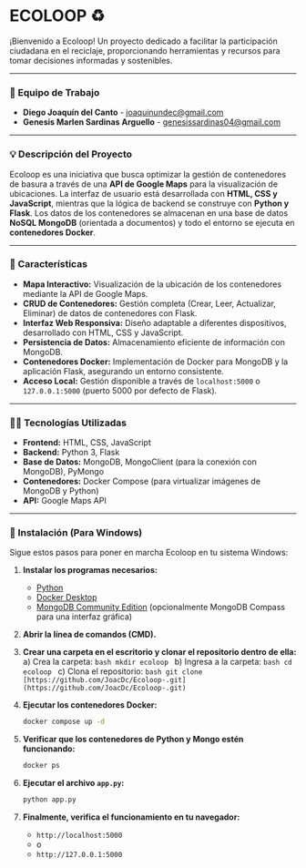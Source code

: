 # ECOLOOP ♻️

¡Bienvenido a Ecoloop! Un proyecto dedicado a facilitar la participación ciudadana en el reciclaje, proporcionando herramientas y recursos para tomar decisiones informadas y sostenibles.

---

### 👥 Equipo de Trabajo

* **Diego Joaquín del Canto** - joaquinundec@gmail.com
* **Genesis Marlen Sardinas Arguello** - genesissardinas04@gmail.com

---

### 💡 Descripción del Proyecto

Ecoloop es una iniciativa que busca optimizar la gestión de contenedores de basura a través de una **API de Google Maps** para la visualización de ubicaciones. La interfaz de usuario está desarrollada con **HTML, CSS y JavaScript**, mientras que la lógica de backend se construye con **Python y Flask**. Los datos de los contenedores se almacenan en una base de datos **NoSQL MongoDB** (orientada a documentos) y todo el entorno se ejecuta en **contenedores Docker**.

---

### 🚀 Características

* **Mapa Interactivo:** Visualización de la ubicación de los contenedores mediante la API de Google Maps.
* **CRUD de Contenedores:** Gestión completa (Crear, Leer, Actualizar, Eliminar) de datos de contenedores con Flask.
* **Interfaz Web Responsiva:** Diseño adaptable a diferentes dispositivos, desarrollado con HTML, CSS y JavaScript.
* **Persistencia de Datos:** Almacenamiento eficiente de información con MongoDB.
* **Contenedores Docker:** Implementación de Docker para MongoDB y la aplicación Flask, asegurando un entorno consistente.
* **Acceso Local:** Gestión disponible a través de `localhost:5000` o `127.0.0.1:5000` (puerto 5000 por defecto de Flask).

---

### 👨‍💻 Tecnologías Utilizadas

* **Frontend:** HTML, CSS, JavaScript
* **Backend:** Python 3, Flask
* **Base de Datos:** MongoDB, MongoClient (para la conexión con MongoDB), PyMongo
* **Contenedores:** Docker Compose (para virtualizar imágenes de MongoDB y Python)
* **API:** Google Maps API

---

### 🛫 Instalación (Para Windows)

Sigue estos pasos para poner en marcha Ecoloop en tu sistema Windows:

1.  **Instalar los programas necesarios:**
    * [Python](https://www.python.org/downloads/)
    * [Docker Desktop](https://www.docker.com/products/docker-desktop/)
    * [MongoDB Community Edition](https://www.mongodb.com/try/download/community) (opcionalmente MongoDB Compass para una interfaz gráfica)

2.  **Abrir la línea de comandos (CMD).**

3.  **Crear una carpeta en el escritorio y clonar el repositorio dentro de ella:**
    a) Crea la carpeta:
        ```bash
        mkdir ecoloop
        ```
    b) Ingresa a la carpeta:
        ```bash
        cd ecoloop
        ```
    c) Clona el repositorio:
        ```bash
        git clone [https://github.com/JoacDc/Ecoloop-.git](https://github.com/JoacDc/Ecoloop-.git)
        ```

4.  **Ejecutar los contenedores Docker:**
    ```bash
    docker compose up -d
    ```

5.  **Verificar que los contenedores de Python y Mongo estén funcionando:**
    ```bash
    docker ps
    ```

6.  **Ejecutar el archivo `app.py`:**
    ```bash
    python app.py
    ```

7.  **Finalmente, verifica el funcionamiento en tu navegador:**
    * `http://localhost:5000`
    * o
    * `http://127.0.0.1:5000`
